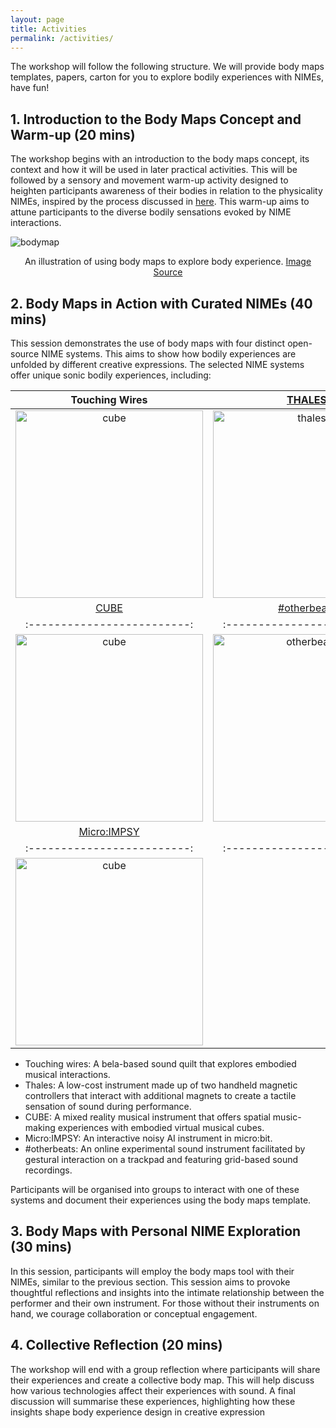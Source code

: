 ```yaml
---
layout: page
title: Activities
permalink: /activities/
---
```


The workshop will follow the following structure. We will provide body maps templates, papers, carton for you to explore bodily experiences with NIMEs, have fun!

## 1. Introduction to the Body Maps Concept and Warm-up (20 mins)
The workshop begins with an introduction to the body maps
concept, its context and how it will be used in later practical
activities.
This will be followed by a sensory and movement warm-up activity designed to heighten participants awareness of their bodies in relation to the physicality NIMEs, inspired by the process discussed in [here](https://dl.acm.org/doi/abs/10.1145/3490149.3502262).
This warm-up aims to attune participants to the diverse bodily sensations evoked by NIME interactions.


![bodymap](https://www.researchgate.net/publication/358575123/figure/fig2/AS:11431281086141189@1664147143632/Using-body-map-as-a-generative-tool-for-soma-design.png)
<center>An illustration of using body maps to explore body experience. <a href="https://www.researchgate.net/publication/358575123/figure/fig2/AS:11431281086141189@1664147143632/Using-body-map-as-a-generative-tool-for-soma-design.png">Image Source</a></center>


## 2. Body Maps in Action with Curated NIMEs (40 mins)
This session demonstrates the use of body maps with four
distinct open-source NIME systems. This aims to show
how bodily experiences are unfolded by different creative
expressions. The selected NIME systems offer unique sonic
bodily experiences, including:

| Touching Wires                     | [THALES](https://nicolaprivato.com/thales)   |
|:-------------------------:|:-------------------------:|
|<img width="300" alt="cube" src="../assets/sandy-quilt-min.JPG"> | <img width="300" alt="thales" src="https://scontent-ams4-1.xx.fbcdn.net/v/t39.30808-6/431273842_426013803274746_6399818032637083426_n.jpg?_nc_cat=103&ccb=1-7&_nc_sid=127cfc&_nc_ohc=WVuZG84IKhYQ7kNvgFv87hF&_nc_ht=scontent-ams4-1.xx&_nc_gid=AFsZG6PoM_XOb0ikD9ijqk3&oh=00_AYBJWvJLiTtY7-vWou1jgk6i57Wh2ajjbjpJIogxgxb88Q&oe=66DA3039">|
| [CUBE](https://www.nime.org/proc/nime22_27/index.html)                      | [#otherbeats](https://otherbeats.net)               |
|:-------------------------:|:-------------------------:|
|<img width="300" alt="cube" src="../assets/cubing-sound-inapp.jpg">  |  <img width="300" alt="otherbeats" src="https://freight.cargo.site/t/original/i/4c3e3e77e39d7e2f9f25a70c211fa1aa0bea6a5961ac4fa488a00c68670a90d4/Zaes--otherbeats-still-0.png">|
| [Micro:IMPSY](https://github.com/cpmpercussion/impsy)                          |
|:-------------------------:|:-------------------------:|
|<img width="300" alt="cube" src="https://github.com/cpmpercussion/impsy/raw/main/images/IMPS_connection_example.png">  |  

- Touching wires: A bela-based sound quilt that explores embodied musical interactions.
- Thales: A low-cost instrument made up of two handheld magnetic controllers that interact with additional magnets to create a tactile sensation of sound during performance.   
- CUBE: A mixed reality musical instrument that offers spatial music-making experiences with embodied virtual musical cubes.
- Micro:IMPSY: An interactive noisy AI instrument in micro:bit.  
- #otherbeats: An online experimental sound instrument  facilitated by gestural interaction on a trackpad and featuring grid-based sound recordings.

Participants will be organised into groups to interact with one of these systems and document their experiences using the body maps
template.

## 3. Body Maps with Personal NIME Exploration (30 mins)
In this session, participants will employ the body maps tool
with their NIMEs, similar to the previous section. This session aims to provoke thoughtful reflections and insights into
the intimate relationship between the performer and their
own instrument. For those without their instruments on
hand, we courage collaboration or conceptual engagement.

## 4. Collective Reflection (20 mins)
The workshop will end with a group reflection where participants will share their experiences and create a collective
body map. This will help discuss how various technologies affect their experiences with sound. A final discussion
will summarise these experiences, highlighting how these insights shape body experience design in creative expression